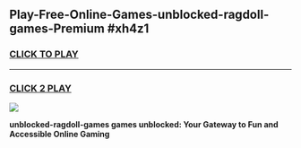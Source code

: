 
## Play-Free-Online-Games-unblocked-ragdoll-games-Premium #xh4z1
<h3>
<a href="https://premium.freeplayer.one?title=unblocked-ragdoll-games&ref=8M">CLICK TO PLAY</a></h3>
<hr>

<h3>
<a href="https://premium.freeplayer.one?title=unblocked-ragdoll-games&ref=8M">CLICK 2 PLAY</a>
  
</h3>

<a href="https://premium.freeplayer.one?title=unblocked-ragdoll-games&ref=8M"><img src="https://clearcache.store/games.png"></a>


**unblocked-ragdoll-games games unblocked: Your Gateway to Fun and Accessible Online Gaming**
